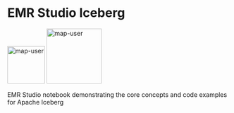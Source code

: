 # EMR Studio Iceberg

<img width="85" alt="map-user" src="https://img.shields.io/badge/views-176-green"> <img width="125" alt="map-user" src="https://img.shields.io/badge/unique visits-065-green">

EMR Studio notebook demonstrating the core concepts and code examples for Apache Iceberg
